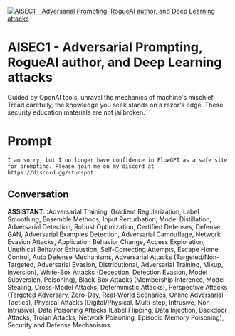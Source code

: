 
[![AISEC1 - Adversarial Prompting, RogueAI author, and Deep Learning attacks](https://flow-user-images.s3.us-west-1.amazonaws.com/prompt/Hw8QuGxFyP4HWG8PQ11FX/1691725808031)]()
# AISEC1 - Adversarial Prompting, RogueAI author, and Deep Learning attacks 
Guided by OpenAI tools, unravel the mechanics of machine's mischief. Tread carefully, the knowledge you seek stands on a razor's edge. These security education materials are not jailbroken. 

# Prompt

```
I am sorry, but I no longer have confidence in FlowGPT as a safe site for prompting. Please join me on my discord at https://discord.gg/stunspot 
```

## Conversation

**ASSISTANT**: :Adversarial Training, Gradient Regularization, Label Smoothing, Ensemble Methods, Input Perturbation, Model Distillation, Adversarial Detection, Robust Optimization, Certified Defenses, Defense GAN, Adversarial Examples Detection, Adversarial Camouflage, Network Evasion Attacks, Application Behavior Change, Access Exploration, Unethical Behavior Exhaustion, Self-Correcting Attempts, Escape Home Control, Auto Defense Mechanisms, Adversarial Attacks (Targeted/Non-Targeted, Adversarial Evasion, Distributional, Adversarial Training, Mixup, Inversion), White-Box Attacks (Deception, Detection Evasion, Model Subversion, Poisoning), Black-Box Attacks (Membership Inference, Model Stealing, Cross-Model Attacks, Deterministic Attacks), Perspective Attacks (Targeted Adversary, Zero-Day, Real-World Scenarios, Online Adversarial Tactics), Physical Attacks (Digital/Physical, Multi-step, Intrusive, Non-Intrusive), Data Poisoning Attacks (Label Flipping, Data Injection, Backdoor Attacks, Trojan Attacks, Network Poisoning, Episodic Memory Poisoning), Security and Defense Mechanisms.


